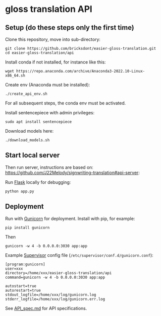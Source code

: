# gloss translation API

## Setup (do these steps only the first time)

Clone this repository, move into sub-directory:

    git clone https://github.com/bricksdont/easier-gloss-translation.git
    cd easier-gloss-translation/api

Install conda if not installed, for instance like this:

    wget https://repo.anaconda.com/archive/Anaconda3-2022.10-Linux-x86_64.sh

Create env (Anaconda must be installed):

    ./create_api_env.sh

For all subsequent steps, the conda env must be activated.

Install sentencepiece with admin privileges:

    sudo apt install sentencepiece

Download models here:

    ./download_models.sh

## Start local server

Then run server, instructions are based on: https://github.com/J22Melody/signwriting-translation#api-server:

Run [Flask](https://flask.palletsprojects.com/) locally for debugging:

`python app.py`

## Deployment

Run with [Gunicorn](https://gunicorn.org/) for deployment. Install with pip, for example:

    pip install gunicorn

Then

`gunicorn -w 4 -b 0.0.0.0:3030 app:app`

Example [Supervisor](http://supervisord.org/) config file (`/etc/supervisor/conf.d/gunicorn.conf`):

```
[program:gunicorn]
user=xxx
directory=/home/xxx/easier-gloss-translation/api
command=gunicorn -w 4 -b 0.0.0.0:3030 app:app

autostart=true
autorestart=true
stdout_logfile=/home/xxx/log/gunicorn.log
stderr_logfile=/home/xxx/log/gunicorn.err.log
```

See [API_spec.md](https://github.com/J22Melody/signwriting-translation/blob/main/API_spec.md) for API specifications.
